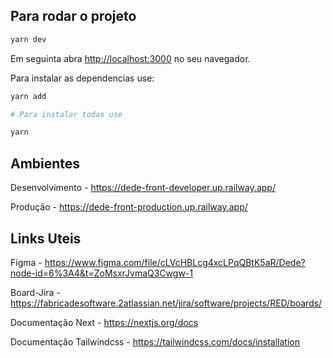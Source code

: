 
## Para rodar o projeto

```bash
yarn dev
```
Em seguinta abra [http://localhost:3000](http://localhost:3000) no seu navegador.

Para instalar as dependencias use:

```bash
yarn add 

# Para instalar todas use

yarn 
```

## Ambientes
Desenvolvimento - https://dede-front-developer.up.railway.app/

Produção - https://dede-front-production.up.railway.app/

## Links Uteis

Figma - https://www.figma.com/file/cLVcHBLcg4xcLPqQBtK5aR/Dede?node-id=6%3A4&t=ZoMsxrJvmaQ3Cwgw-1

Board-Jira - https://fabricadesoftware.2atlassian.net/jira/software/projects/RED/boards/

Documentação Next - https://nextjs.org/docs

Documentação Tailwindcss - https://tailwindcss.com/docs/installation
